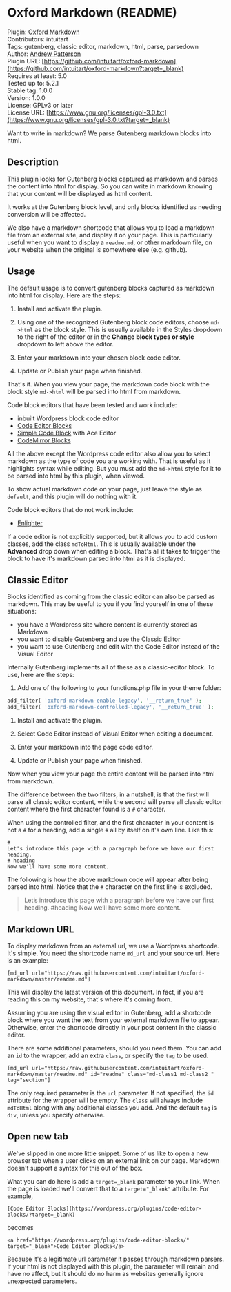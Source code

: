# Oxford Markdown (README)

Plugin: [Oxford Markdown](https://www.oxfordframework.com/oxford-markdown)  
Contributors: intuitart  
Tags: gutenberg, classic editor, markdown, html, parse, parsedown  
Author: [Andrew Patterson](https://www.pattersonresearch.ca/?target=_blank)  
Plugin URL: [https://github.com/intuitart/oxford-markdown](https://github.com/intuitart/oxford-markdown?target=_blank)  
Requires at least: 5.0  
Tested up to: 5.2.1  
Stable tag: 1.0.0  
Version: 1.0.0  
License: GPLv3 or later  
License URL: [https://www.gnu.org/licenses/gpl-3.0.txt](https://www.gnu.org/licenses/gpl-3.0.txt?target=_blank)  

Want to write in markdown? We parse Gutenberg markdown blocks into html.

## Description

This plugin looks for Gutenberg blocks captured as markdown and parses the content into html for display. So you can write in markdown knowing that your content will be displayed as html content.

It works at the Gutenberg block level, and only blocks identified as needing conversion will be affected.

We also have a markdown shortcode that allows you to load a markdown file from an external site, and display it on your page. This is particularly useful when you want to display a `readme.md`, or other markdown file, on your website when the original is somewhere else (e.g. github).

## Usage

The default usage is to convert gutenberg blocks captured as markdown into html for display. Here are the steps:

1. Install and activate the plugin.

1. Using one of the recognized Gutenberg block code editors, choose `md->html` as the block style. This is usually available in the Styles dropdown to the right of the editor or in the **Change block types or style** dropdown to left above the editor.

1. Enter your markdown into your chosen block code editor.

1. Update or Publish your page when finished.

That's it. When you view your page, the markdown code block with the block style `md->html` will be parsed into html from markdown.

Code block editors that have been tested and work include:
- inbuilt Wordpress block code editor
- [Code Editor Blocks](https://wordpress.org/plugins/code-editor-blocks/?target=_blank)
- [Simple Code Block](https://wordpress.org/plugins/simple-code-block/?target=_blank) with Ace Editor
- [CodeMirror Blocks](https://wordpress.org/plugins/wp-codemirror-block/?target=_blank)

All the above except the Wordpress code editor also allow you to select markdown as the type of code you are working with. That is useful as it highlights syntax while editing. But you must add the `md->html` style for it to be parsed into html by this plugin, when viewed.

To show actual markdown code on your page, just leave the style as `default`, and this plugin will do nothing with it.

Code block editors that do not work include:
- [Enlighter](https://wordpress.org/plugins/enlighter/?target=_blank)

If a code editor is not explicitly supported, but it allows you to add custom classes, add the class `mdToHtml`. This is usually available under the **Advanced** drop down when editing a block. That's all it takes to trigger the block to have it's markdown parsed into html as it is displayed.

## Classic Editor

Blocks identified as coming from the classic editor can also be parsed as markdown. This may be useful to you if you find yourself in one of these situations:

- you have a Wordpress site where content is currently stored as Markdown
- you want to disable Gutenberg and use the Classic Editor
- you want to use Gutenberg and edit with the Code Editor instead of the Visual Editor

Internally Gutenberg implements all of these as a classic-editor block. To use, here are the steps:

1. Add one of the following to your functions.php file in your theme folder:
```php
add_filter( 'oxford-markdown-enable-legacy', '__return_true' );
add_filter( 'oxford-markdown-controlled-legacy', '__return_true' );
```
1. Install and activate the plugin.

1. Select Code Editor instead of Visual Editor when editing a document.

1. Enter your markdown into the page code editor.

1. Update or Publish your page when finished.

Now when you view your page the entire content will be parsed into html from markdown.

The difference between the two filters, in a nutshell, is that the first will parse all classic editor content, while the second will parse all classic editor content where the first character found is a `#` character.

When using the controlled filter, and the first character in your content is not a `#` for a heading, add a single `#` all by itself on it's own line. Like this:
```
#
Let's introduce this page with a paragraph before we have our first heading.
# heading
Now we'll have some more content.
```
The following is how the above markdown code will appear after being parsed into html. Notice that the `#` character on the first line is excluded.

  > Let’s introduce this page with a paragraph before we have our first heading.
  > #heading
  > Now we’ll have some more content.

## Markdown URL

To display markdown from an external url, we use a Wordpress shortcode. It's simple. You need the shortcode name `md_url` and your source url. Here is an example:
```
[md_url url="https://raw.githubusercontent.com/intuitart/oxford-markdown/master/readme.md"]
```
This will display the latest version of this document. In fact, if you are reading this on my website, that's where it's coming from.

Assuming you are using the visual editor in Gutenberg, add a shortcode block where you want the text from your external markdown file to appear. Otherwise, enter the shortcode directly in your post content in the classic editor.

There are some additional parameters, should you need them. You can add an `id` to the wrapper, add an extra `class`, or specify the `tag` to be used.
```
[md_url url="https://raw.githubusercontent.com/intuitart/oxford-markdown/master/readme.md" id="readme" class="md-class1 md-class2 " tag="section"]
```
The only required parameter is the `url` parameter. If not specified, the `id` attribute for the wrapper will be empty. The `class` will always include `mdToHtml` along with any additional classes you add. And the default `tag` is `div`, unless you specify otherwise.

## Open new tab
We've slipped in one more little snippet. Some of us like to open a new browser tab when a user clicks on an external link on our page. Markdown doesn't support a syntax for this out of the box.

What you can do here is add a `target=_blank` parameter to your link. When the page is loaded we'll convert that to a `target="_blank"` attribute. For example,
```
[Code Editor Blocks](https://wordpress.org/plugins/code-editor-blocks/?target=_blank)
```
becomes
```
<a href="https://wordpress.org/plugins/code-editor-blocks/" target="_blank">Code Editor Blocks</a>
```

Because it's a legitimate url parameter it passes through markdown parsers. If your html is not displayed with this plugin, the parameter will remain and have no affect, but it should do no harm as websites generally ignore unexpected parameters.
